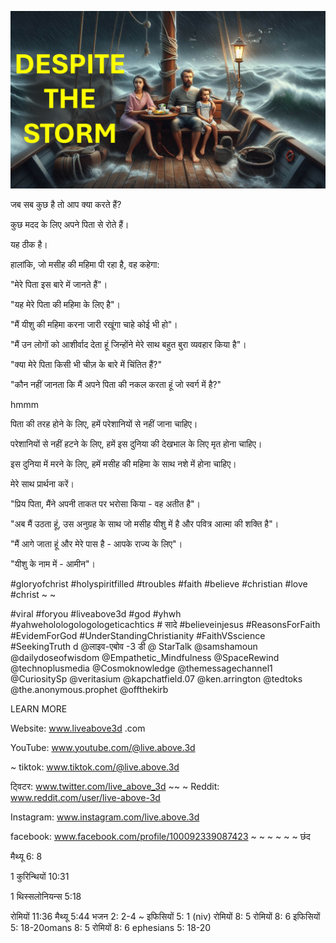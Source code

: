 ![Video cover image](../cover.jpg "cover photo")

जब सब कुछ है तो आप क्या करते हैं?

कुछ मदद के लिए अपने पिता से रोते हैं।

यह ठीक है।

हालांकि, जो मसीह की महिमा पी रहा है, वह कहेगा:

"मेरे पिता इस बारे में जानते हैं"।

"यह मेरे पिता की महिमा के लिए है"।

"मैं यीशु की महिमा करना जारी रखूंगा चाहे कोई भी हो"।

"मैं उन लोगों को आशीर्वाद देता हूं जिन्होंने मेरे साथ बहुत बुरा व्यवहार किया है"।

"क्या मेरे पिता किसी भी चीज़ के बारे में चिंतित हैं?"

"कौन नहीं जानता कि मैं अपने पिता की नकल करता हूं जो स्वर्ग में है?"

hmmm

पिता की तरह होने के लिए, हमें परेशानियों से नहीं जाना चाहिए।

परेशानियों से नहीं हटने के लिए, हमें इस दुनिया की देखभाल के लिए मृत होना चाहिए।

इस दुनिया में मरने के लिए, हमें मसीह की महिमा के साथ नशे में होना चाहिए।

मेरे साथ प्रार्थना करें।

"प्रिय पिता, मैंने अपनी ताकत पर भरोसा किया - वह अतीत है"।

"अब मैं उठता हूं, उस अनुग्रह के साथ जो मसीह यीशु में है और पवित्र आत्मा की शक्ति है"।

"मैं आगे जाता हूं और मेरे पास है - आपके राज्य के लिए"।

"यीशु के नाम में - आमीन"।


#gloryofchrist #holyspiritfilled #troubles #faith #believe #christian #love #christ ~ ~

#viral #foryou #liveabove3d #god #yhwh #yahweholologologologeticachtics # सादे #believeinjesus #ReasonsForFaith #EvidemForGod #UnderStandingChristianity #FaithVSscience #SeekingTruth d @लाइव-एबोव -3 डी @ StarTalk @samshamoun @dailydoseofwisdom @Empathetic_Mindfulness @SpaceRewind @technoplusmedia @Cosmoknowledge @themessagechannel1 @CuriositySp @veritasium @kapchatfield.07 @ken.arrington @tedtoks @the.anonymous.prophet @offthekirb

LEARN MORE


Website: www.liveabove3d .com

YouTube: www.youtube.com/@live.above.3d

~ tiktok: www.tiktok.com/@live.above.3d

ट्विटर: www.twitter.com/live_above_3d ~~ ~ Reddit: www.reddit.com/user/live-above-3d

Instagram: www.instagram.com/live.above.3d

facebook: www.facebook.com/profile/100092339087423 ~ ~ ~ ~ ~ ~ छंद

मैथ्यू 6: 8

1 कुरिन्थियों 10:31


1 थिस्सलोनियन्स 5:18

रोमियों 11:36
मैथ्यू 5:44
भजन 2: 2-4
~ इफिसियों 5: 1 (niv)
रोमियों 8: 5
रोमियों 8: 6
इफिसियों 5: 18-20omans 8: 5
रोमियों 8: 6
ephesians 5: 18-20